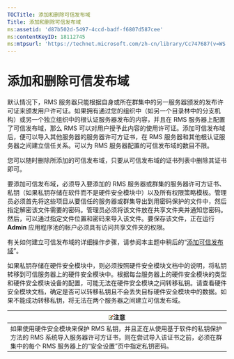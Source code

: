 ```yaml
---
TOCTitle: 添加和删除可信发布域
Title: 添加和删除可信发布域
ms:assetid: 'd87b502d-5497-4ccd-badf-f6807d587cee'
ms:contentKeyID: 18112745
ms:mtpsurl: 'https://technet.microsoft.com/zh-cn/library/Cc747687(v=WS.10)'
---
```


添加和删除可信发布域
====================

默认情况下，RMS 服务器只能根据自身或所在群集中的另一服务器颁发的发布许可证来颁发用户许可证。如果拥有通过您的组织中（如另一个目录林中的分支机构）或另一个独立组织中的根认证服务器发布的内容，并且在 RMS 服务器上配置了可信发布域，那么 RMS 可以对用户授予此内容的使用许可证。添加可信发布域后，便可以导入其他服务器的服务器许可方证书，在 RMS 服务器和其他根认证服务器之间建立信任关系。可以为 RMS 服务器配置的可信发布域的数目不限。

您可以随时删除所添加的可信发布域，只要从可信发布域的证书列表中删除其证书即可。

要添加可信发布域，必须导入要添加的 RMS 服务器或群集的服务器许可方证书、私钥（如果私钥存储在软件而不是硬件安全模块中）以及所有权限策略模板。管理员必须首先将这些项目从要信任的服务器或群集导出到用密码保护的文件中，然后指定解密该文件需要的密码。管理员必须将该文件放在共享文件夹并通知您密码。然后，可以通过指定文件位置和密码来导入该文件。要保存该文件，正在运行 **Admin** 应用程序池的帐户必须具有访问共享文件夹的权限。

有关如何建立可信发布域的详细操作步骤，请参阅本主题中稍后的“[添加可信发布域](https://technet.microsoft.com/731416d8-ddf4-4d4a-9f1a-bbd1ea48fe3c)”。

如果私钥存储在硬件安全模块中，则必须按照硬件安全模块文档中的说明，将私钥转移到可信服务器上的硬件安全模块中。根据每台服务器上的硬件安全模块的类型和硬件安全模块设备的配置，可能无法在硬件安全模块之间转移私钥。请查看硬件安全模块文档，确定是否可以转移私钥且不会丢失目标硬件安全模块中的数据。如果不能成功转移私钥，将无法在两个服务器之间建立可信发布域。

| ![](images/Cc747687.note(WS.10).gif)注意                                                                                                                           |
|-------------------------------------------------------------------------------------------------------------------------------------------------------------------------------------------------|
| 如果使用硬件安全模块来保护 RMS 私钥，并且正在从使用基于软件的私钥保护方法的 RMS 系统导入服务器许可方证书，则在尝试导入该证书之前，必须在群集中的每个 RMS 服务器上的“安全设置”页中指定私钥密码。 |
